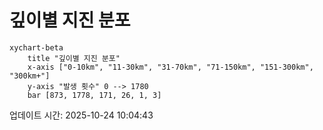 # 깊이별 지진 분포

```mermaid
xychart-beta
    title "깊이별 지진 분포"
    x-axis ["0-10km", "11-30km", "31-70km", "71-150km", "151-300km", "300km+"]
    y-axis "발생 횟수" 0 --> 1780
    bar [873, 1778, 171, 26, 1, 3]
```

업데이트 시간: 2025-10-24 10:04:43
